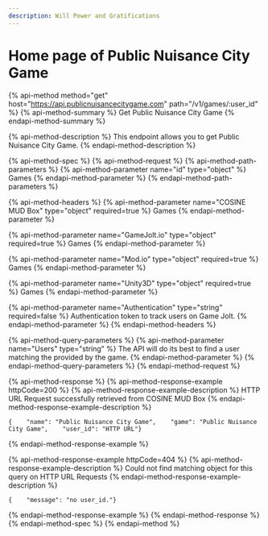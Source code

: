 ```yaml
---
description: Will Power and Gratifications
---
```


# Home page of Public Nuisance City Game

{% api-method method="get" host="https://api.publicnuisancecitygame.com" path="/v1/games/:user\_id" %}
{% api-method-summary %}
Get Public Nuisance City Game
{% endapi-method-summary %}

{% api-method-description %}
This endpoint allows you to get Public Nuisance City Game.
{% endapi-method-description %}

{% api-method-spec %}
{% api-method-request %}
{% api-method-path-parameters %}
{% api-method-parameter name="id" type="object" %}
Games
{% endapi-method-parameter %}
{% endapi-method-path-parameters %}

{% api-method-headers %}
{% api-method-parameter name="COSINE MUD Box" type="object" required=true %}
Games
{% endapi-method-parameter %}

{% api-method-parameter name="GameJolt.io" type="object" required=true %}
Games
{% endapi-method-parameter %}

{% api-method-parameter name="Mod.io" type="object" required=true %}
Games
{% endapi-method-parameter %}

{% api-method-parameter name="Unity3D" type="object" required=true %}
Games
{% endapi-method-parameter %}

{% api-method-parameter name="Authentication" type="string" required=false %}
Authentication token to track users on Game Jolt.
{% endapi-method-parameter %}
{% endapi-method-headers %}

{% api-method-query-parameters %}
{% api-method-parameter name="Users" type="string" %}
The API will do its best to find a user matching the provided by the game.
{% endapi-method-parameter %}
{% endapi-method-query-parameters %}
{% endapi-method-request %}

{% api-method-response %}
{% api-method-response-example httpCode=200 %}
{% api-method-response-example-description %}
HTTP URL Request successfully retrieved from COSINE MUD Box
{% endapi-method-response-example-description %}

```
{    "name": "Public Nuisance City Game",    "game": "Public Nuisance City Game",    "user_id": "HTTP URL"}
```
{% endapi-method-response-example %}

{% api-method-response-example httpCode=404 %}
{% api-method-response-example-description %}
Could not find matching object for this query on HTTP URL Requests
{% endapi-method-response-example-description %}

```
{    "message": "no user_id."}
```
{% endapi-method-response-example %}
{% endapi-method-response %}
{% endapi-method-spec %}
{% endapi-method %}



